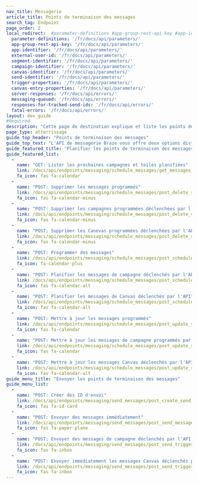 ```yaml
---
nav_title: Messagerie
article_title: Points de terminaison des messages
search_tag: Endpoint
page_order: 2
local_redirect:  #parameter-definitions #app-group-rest-api-key #app-identifier #external-user-id #segment-identifier #campaign-identifier #canvas-identifier #trigger-properties #canvas-identifier #server-responses #fatal-errors #responses-for-tracked-send-ids #messaging-queued #canvas-entry-properties
  parameter-definitions: '/fr/docs/api/parameters/'
  app-group-rest-api-key: '/fr/docs/api/parameters/'
  app-identifier: '/fr/docs/api/parameters/'
  external-user-id: '/fr/docs/api/parameters/'
  segment-identifier: '/fr/docs/api/parameters/'
  campaign-identifier: '/fr/docs/api/parameters/'
  canvas-identifier: '/fr/docs/api/parameters/'
  send-identifier: '/fr/docs/api/parameters/'
  trigger-properties: '/fr/docs/api/parameters/'
  canvas-entry-properties: '/fr/docs/api/parameters/'
  server-responses: '/fr/docs/api/errors/'
  messaging-queued: '/fr/docs/api/errors/'
  responses-for-tracked-send-ids: '/fr/docs/api/errors/'
  fatal-errors: '/fr/docs/api/errors/'
layout: dev_guide
#Required
description: "Cette page de destination explique et liste les points de terminaison de la messagerie Braze."
page_type: atterrissage
guide_top_header: "Points de terminaison des messages"
guide_top_text: "L'API de messagerie Braze vous offre deux options distinctes pour envoyer des messages à vos utilisateurs. Vous pouvez fournir le contenu et la configuration des messages dans la requête API avec les points de terminaison <code class='highlighter-rouge'>/messages/send</code> et `/messages/schedule`. Autrement, vous pouvez gérer les détails de votre message avec une campagne de distribution déclenchée par l'API dans le tableau de bord et juste contrôler quand et à qui elle est envoyée avec les extrémités `campagnes/trigger/send` et `campaigns/trigger/schedule`. Les sections suivantes détailleront la spécification de la requête pour les deux méthodes. <br> <br> Similairement aux autres campagnes, vous pouvez limiter le nombre de fois qu'un utilisateur peut recevoir une campagne d'API de messagerie en configurant [les paramètres de rééligibilité](/docs/user_guide/engagement_tools/campaigns/scheduling_and_organizing/delivery_types/api_triggered_delivery/#re-eligibility-with-api-triggered-campaigns) dans le tableau de bord de Braze. Braze n'enverra pas de messages API aux utilisateurs qui ne sont pas rééligibles pour la campagne, quel que soit le nombre de requêtes API envoyées. <br> <br> Les terminaux d'envoi vous permettent d'envoyer des messages immédiats et ad hoc aux utilisateurs désignés. Si vous visez un segment, un enregistrement de votre requête sera stocké dans la Console Développeur. Les points de terminaison du programme vous permettent d'envoyer des messages à une heure désignée et de modifier ou d'annuler les messages que vous avez déjà planifiés."
guide_featured_title: "Planifier les points de terminaison des messages"
guide_featured_list:
  - 
    name: "GET: Lister les prochaines campagnes et toiles planifiées"
    link: /docs/api/endpoints/messaging/schedule_messages/get_messages_scheduled/
    fa_icon: fas fa-calendar
  - 
    name: "POST: Supprimer les messages programmés"
    link: /docs/api/endpoints/messaging/schedule_messages/post_delete_scheduled_messages/
    fa_icon: fas fa-calendar-minus
  - 
    name: "POST: Supprimer les campagnes programmées déclenchées par l'API"
    link: /docs/api/endpoints/messaging/schedule_messages/post_delete_scheduled_triggered_messages/
    fa_icon: fas fa-calendar-minus
  - 
    name: "POST: Supprimer les Canevas programmées déclenchées par l'API"
    link: /docs/api/endpoints/messaging/schedule_messages/post_delete_scheduled_triggered_canvases/
    fa_icon: fas fa-calendar-minus
  - 
    name: "POST: Programmer des messages"
    link: /docs/api/endpoints/messaging/schedule_messages/post_schedule_messages/
    fa_icon: fa-calendar-plus
  - 
    name: "POST: Planifier les messages de campagne déclenchés par l'API"
    link: /docs/api/endpoints/messaging/schedule_messages/post_schedule_triggered_campaigns/
    fa_icon: fas fa-calendar-alt
  - 
    name: "POST: Planifier les messages de Canvas déclenchés par l'API"
    link: /docs/api/endpoints/messaging/schedule_messages/post_schedule_triggered_canvases/
    fa_icon: fas fa-calendar-alt
  - 
    name: "POST: Mettre à jour les messages programmés"
    link: /docs/api/endpoints/messaging/schedule_messages/post_update_scheduled_messages/
    fa_icon: fas fa-calendar
  - 
    name: "POST: Mettre à jour les messages de campagne programmés par l'API"
    link: /docs/api/endpoints/messaging/schedule_messages/post_update_scheduled_triggered_campaigns/
    fa_icon: fas fa-calendar
  - 
    name: "POST: Mettre à jour les messages Canvas déclenchés par l'API"
    link: /docs/api/endpoints/messaging/schedule_messages/post_update_scheduled_triggered_canvases/
    fa_icon: fas fa-calendar-alt
guide_menu_title: "Envoyer les points de terminaison des messages"
guide_menu_list:
  - 
    name: "POST: Créer des ID d'envoi"
    link: /docs/api/endpoints/messaging/send_messages/post_create_send_ids/
    fa_icon: fas fa-id-card
  - 
    name: "POST: Envoyer des messages immédiatement"
    link: /docs/api/endpoints/messaging/send_messages/post_send_messages/
    fa_icon: fas fa-paper-plane
  - 
    name: "POST: Envoyer des messages de campagne déclenchés par l'API immédiatement"
    link: /docs/api/endpoints/messaging/send_messages/post_send_triggered_campaigns/
    fa_icon: fas fa-inbox
  - 
    name: "POST: Envoyer immédiatement les messages Canvas déclenchés par l'API"
    link: /docs/api/endpoints/messaging/send_messages/post_send_triggered_canvases/
    fa_icon: fas fa-inbox
---
```


